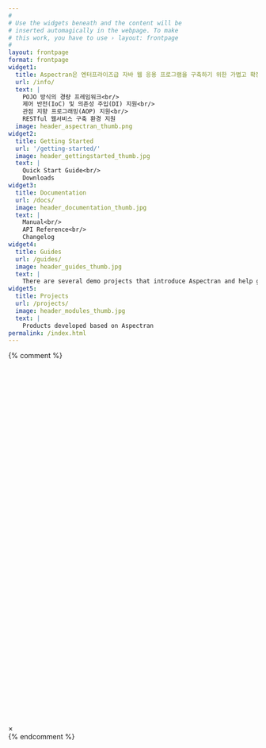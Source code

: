 ```yaml
---
#
# Use the widgets beneath and the content will be
# inserted automagically in the webpage. To make
# this work, you have to use › layout: frontpage
#
layout: frontpage
format: frontpage
widget1:
  title: Aspectran은 엔터프라이즈급 자바 웹 응용 프로그램을 구축하기 위한 가볍고 확장 가능한 프레임워크입니다.
  url: /info/
  text: |
    POJO 방식의 경량 프레임워크<br/>
    제어 반전(IoC) 및 의존성 주입(DI) 지원<br/>
    관점 지향 프로그래밍(AOP) 지원<br/>
    RESTful 웹서비스 구축 환경 지원
  image: header_aspectran_thumb.png
widget2:
  title: Getting Started
  url: '/getting-started/'
  image: header_gettingstarted_thumb.jpg
  text: |
    Quick Start Guide<br/>
    Downloads
widget3:
  title: Documentation
  url: /docs/
  image: header_documentation_thumb.jpg
  text: |
    Manual<br/>
    API Reference<br/>
    Changelog
widget4:
  title: Guides
  url: /guides/
  image: header_guides_thumb.jpg
  text: |
    There are several demo projects that introduce Aspectran and help getting started with it.
widget5:
  title: Projects
  url: /projects/
  image: header_modules_thumb.jpg
  text: |
    Products developed based on Aspectran
permalink: /index.html
---
```

{% comment %}
<div id="videoModal" class="reveal-modal large" data-reveal="">
  <div class="flex-video widescreen vimeo" style="display: block;">
    <iframe width="1280" height="720" src="" frameborder="0" allowfullscreen></iframe>
  </div>
  <a class="close-reveal-modal">&#215;</a>
</div>
{% endcomment %}
